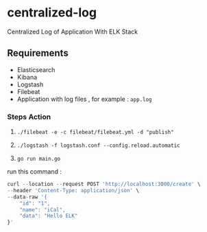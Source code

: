 # centralized-log
Centralized Log of Application With ELK Stack 

## Requirements

* Elasticsearch 
* Kibana
* Logstash
* Filebeat
* Application with log files , for example : `app.log`


### Steps Action

1. `./filebeat -e -c filebeat/filebeat.yml -d "publish"`

2. `./logstash -f logstash.conf --config.reload.automatic`

3. `go run main.go`


run this command : 
```javascript
curl --location --request POST 'http://localhost:3000/create' \
--header 'Content-Type: application/json' \
--data-raw '{
	"id": "1",
	"name": "iCal",
	"data": "Hello ELK"
}'
```